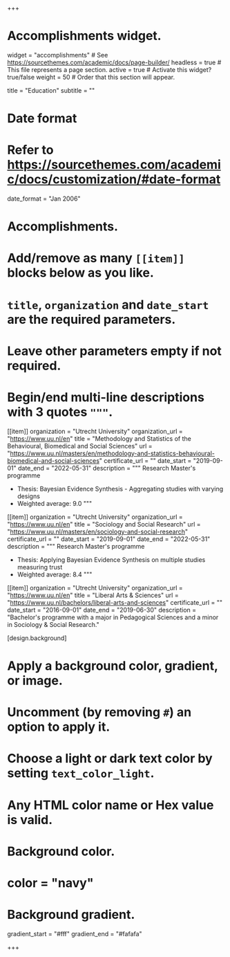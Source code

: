+++
# Accomplishments widget.
widget = "accomplishments"  # See https://sourcethemes.com/academic/docs/page-builder/
headless = true  # This file represents a page section.
active = true  # Activate this widget? true/false
weight = 50  # Order that this section will appear.

title = "Education"
subtitle = ""

# Date format
#   Refer to https://sourcethemes.com/academic/docs/customization/#date-format
date_format = "Jan 2006"

# Accomplishments.
#   Add/remove as many `[[item]]` blocks below as you like.
#   `title`, `organization` and `date_start` are the required parameters.
#   Leave other parameters empty if not required.
#   Begin/end multi-line descriptions with 3 quotes `"""`.

[[item]]
  organization = "Utrecht University"
  organization_url = "https://www.uu.nl/en"
  title = "Methodology and Statistics of the Behavioural, Biomedical and Social Sciences"
  url = "https://www.uu.nl/masters/en/methodology-and-statistics-behavioural-biomedical-and-social-sciences"
  certificate_url = ""
  date_start = "2019-09-01"
  date_end = "2022-05-31"
  description = """
  Research Master's programme
  
  * Thesis: Bayesian Evidence Synthesis - Aggregating studies with varying designs
  * Weighted average: 9.0
  """

[[item]]
  organization = "Utrecht University"
  organization_url = "https://www.uu.nl/en"
  title = "Sociology and Social Research"
  url = "https://www.uu.nl/masters/en/sociology-and-social-research"
  certificate_url = ""
  date_start = "2019-09-01"
  date_end = "2022-05-31"
  description = """
  Research Master's programme
  
  * Thesis: Applying Bayesian Evidence Synthesis on multiple studies measuring trust
  * Weighted average: 8.4
  """
  
[[item]]
  organization = "Utrecht University"
  organization_url = "https://www.uu.nl/en"
  title = "Liberal Arts & Sciences"
  url = "https://www.uu.nl/bachelors/liberal-arts-and-sciences"
  certificate_url = ""
  date_start = "2016-09-01"
  date_end = "2019-06-30"
  description = "Bachelor's programme with a major in Pedagogical Sciences and a minor in Sociology & Social Research."
  
[design.background]
  # Apply a background color, gradient, or image.
  #   Uncomment (by removing `#`) an option to apply it.
  #   Choose a light or dark text color by setting `text_color_light`.
  #   Any HTML color name or Hex value is valid.

  # Background color.
  # color = "navy"
  
  # Background gradient.
  gradient_start = "#fff"
  gradient_end = "#fafafa"

+++
